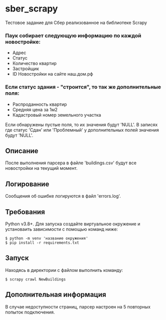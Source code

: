 # sber_scrapy
Тестовое задание для Сбер реализованное на библиотеке Scrapy

### Паук собирает следующую информацию по каждой новостройке:

- Адрес
- Статус
- Количество квартир
- Застройщик
- ID Новостройки на сайте наш.дом.рф
### Если статус здания - "строится", то так же дополнительные поля:
- Распроданность квартир
- Средняя цена за 1м2
- Кадастровый номер земельного участка

Если обнаружены пустые поля, то их значения будут 'NULL'. 
В записях где статус 'Сдан' или 'Проблемный' у дополнительных полей значения будут 'NULL'.

## Описание
После выполнения парсера в файле 'buildings.csv' будут все новостройки на текущий момент.

## Логирование
Сообщения об ошибке логируются в файл 'errors.log'.

## Требования
Python v3.8+. Для запуска создайте виртуальное окружение и установаить зависимости с помощью команд ниже:
```
$ python -m venv 'название окружения'
$ pip install -r requirements.txt
```
## Запуск
Находясь в директории с файлом выполнить команду:
```
$ scrapy crawl NewBuildings
```

## Дополнительная информация
В случае недоступности страниц, парсер настроен на 5 повторных попыток подключения.
